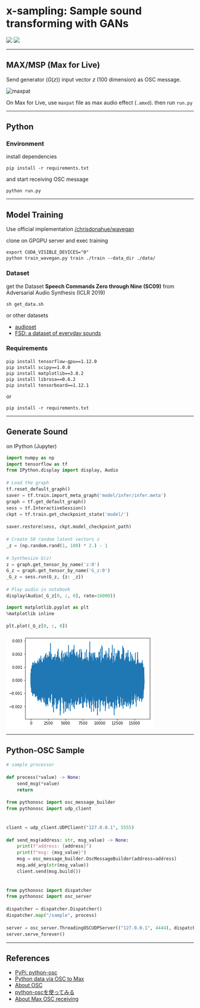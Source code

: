 # **x-sampling**: Sample sound transforming with GANs

![](https://img.shields.io/badge/lab-cclab-red.svg)
![](https://img.shields.io/badge/year-2019s-green.svg)

---

## MAX/MSP (Max for Live)

Send generator ($G(z)$) input vector $z$ (100 dimension) as OSC message.

![maxpat](https://i.gyazo.com/45162680360267a2111bde596961059f.gif)

On Max for Live, use `maxpat` file as max audio effect (`.amxd`).
then run `run.py`

---

## Python

### Environment

install dependencies

```shell
pip install -r requirements.txt
```

and start receiving OSC message 

```shell
python run.py
```

---

## Model Training

Use official implementation [/chrisdonahue/wavegan](https://github.com/chrisdonahue/wavegan)

clone on GPGPU server and exec training

```shell
export CUDA_VISIBLE_DEVICES="0"
python train_wavegan.py train ./train --data_dir ./data/
```

### Dataset

get the Dataset **Speech Commands Zero through Nine (SC09)** from Adversarial Audio Synthesis (ICLR 2019)

```shell
sh get_data.sh
```

or other datasets

- [audioset](https://research.google.com/audioset/)
- [FSD: a dataset of everyday sounds](https://annotator.freesound.org/fsd/)

### Requirements

```shell
pip install tensorflow-gpu==1.12.0
pip install scipy==1.0.0
pip install matplotlib==3.0.2
pip install librosa==0.6.2
pip install tensorboard==1.12.1
```

or

```shell
pip install -r requirements.txt
```

---

## Generate Sound

on IPython (Jupyter)

```python
import numpy as np
import tensorflow as tf
from IPython.display import display, Audio

# Load the graph
tf.reset_default_graph()
saver = tf.train.import_meta_graph('model/infer/infer.meta')
graph = tf.get_default_graph()
sess = tf.InteractiveSession()
ckpt = tf.train.get_checkpoint_state('model/')

saver.restore(sess, ckpt.model_checkpoint_path)

# Create 50 random latent vectors z
_z = (np.random.rand(1, 100) * 2.) - 1

# Synthesize G(z)
z = graph.get_tensor_by_name('z:0')
G_z = graph.get_tensor_by_name('G_z:0')
_G_z = sess.run(G_z, {z: _z})

# Play audio in notebook
display(Audio(_G_z[0, :, 0], rate=16000))
```

```python
import matplotlib.pyplot as plt
%matplotlib inline

plt.plot(_G_z[0, :, 0])
```
![waveform](src/wave.png)

---

## Python-OSC Sample

```python
# sample processor

def process(*value) -> None:
    send_msg(*value)
    return

from pythonosc import osc_message_builder
from pythonosc import udp_client


client = udp_client.UDPClient("127.0.0.1", 5555)

def send_msg(address: str, msg_value) -> None:
    print(f"address: {address}")
    print(f"msg: {msg_value}")
    msg = osc_message_builder.OscMessageBuilder(address=address)
    msg.add_arg(str(msg_value))
    client.send(msg.build())


from pythonosc import dispatcher
from pythonosc import osc_server

dispatcher = dispatcher.Dispatcher()
dispatcher.map("/sample", process)

server = osc_server.ThreadingOSCUDPServer(("127.0.0.1", 4444), dispatcher)
server.serve_forever()
```

---

## References

- [PyPi: python-osc](https://pypi.org/project/python-osc/)
- [Python data via OSC to Max](https://cycling74.com/forums/python-data-via-osc-to-max)
- [About OSC](https://yoppa.org/ma2_10/2279.html)
- [python-oscを使ってみる](https://techracho.bpsinc.jp/katayama-yuuki/2017_07_13/42884)
- [About Max OSC receiving](https://cycling74.com/forums/receiving-osc)